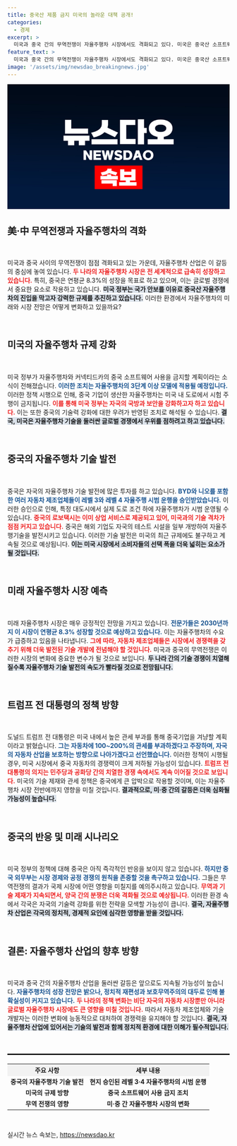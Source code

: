 ```yaml
---
title: 중국산 제품 금지 미국의 놀라운 대책 공개!
categories:
  - 경제
excerpt: >
  미국과 중국 간의 무역전쟁이 자율주행차 시장에서도 격화되고 있다. 미국은 중국산 소프트웨어 사용을 금지하며, 중간에 높은 관세 부과로 대중국 압박을 강화하고 있다. 11월 대선과 맞물려 두 나라의 기술 분쟁이 새로운 국면을 맞이할 예정이다.
feature_text: >
  미국과 중국 간의 무역전쟁이 자율주행차 시장에서도 격화되고 있다. 미국은 중국산 소프트웨어 사용을 금지하며, 중간에 높은 관세 부과로 대중국 압박을 강화하고 있다. 11월 대선과 맞물려 두 나라의 기술 분쟁이 새로운 국면을 맞이할 예정이다.
image: '/assets/img/newsdao_breakingnews.jpg'
---
```


<p><img src="/assets/img/newsdao_breakingnews.jpg" alt="koreaapp 속보" /></p>

<h2 data-ke-size="size26">美·中 무역전쟁과 자율주행차의 격화</h2>

<p data-ke-size="size16">&nbsp;</p>

<p>미국과 중국 사이의 무역전쟁이 점점 격화되고 있는 가운데, 자율주행차 산업은 이 갈등의 중심에 놓여 있습니다. <b><span style="color: #ee2323;">두 나라의 자율주행차 시장은 전 세계적으로 급속히 성장하고 있습니다.</span></b> 특히, 중국은 연평균 8.3%의 성장을 목표로 하고 있으며, 이는 글로벌 경쟁에서 중요한 요소로 작용하고 있습니다. <b><span style="background-color: #21538527;">미국 정부는 국가 안보를 이유로 중국산 자율주행차의 진입을 막고자 강력한 규제를 추진하고 있습니다.</span></b> 이러한 환경에서 자율주행차의 미래와 시장 전망은 어떻게 변화하고 있을까요? </p>

<p data-ke-size="size16">&nbsp;</p>

<h2 data-ke-size="size26">미국의 자율주행차 규제 강화</h2>

<p data-ke-size="size16">&nbsp;</p>

<p>미국 정부가 자율주행차와 커넥티드카의 중국 소프트웨어 사용을 금지할 계획이라는 소식이 전해졌습니다. <b><span style="color: #1a5490;">이러한 조치는 자율주행차의 3단계 이상 모델에 적용될 예정입니다.</span></b> 이러한 정책 시행으로 인해, 중국 기업이 생산한 자율주행차는 미국 내 도로에서 시험 주행이 금지됩니다. <b><span style="color: #ee2323;">이를 통해 미국 정부는 자국의 국방과 보안을 강화하고자 하고 있습니다.</span></b> 이는 또한 중국의 기술력 강화에 대한 우려가 반영된 조치로 해석될 수 있습니다. <b><span style="background-color: #21538527;">결국, 미국은 자율주행차 기술을 둘러싼 글로벌 경쟁에서 우위를 점하려고 하고 있습니다.</span></b></p>

<p data-ke-size="size16">&nbsp;</p>

<h2 data-ke-size="size26">중국의 자율주행차 기술 발전</h2>

<p data-ke-size="size16">&nbsp;</p>

<p>중국은 자국의 자율주행차 기술 발전에 많은 투자를 하고 있습니다. <b><span style="color: #1a5490;">BYD와 니오를 포함한 여러 자동차 제조업체들이 레벨 3와 레벨 4 자율주행 시범 운행을 승인받았습니다.</span></b> 이러한 승인으로 인해, 특정 대도시에서 실제 도로 조건 하에 자율주행차가 시범 운영될 수 있습니다. <b><span style="color: #ee2323;">중국의 로보택시는 이미 상업 서비스로 제공되고 있어, 미국과의 기술 격차가 점점 커지고 있습니다.</span></b> 중국은 해외 기업도 자국의 테스트 시설을 일부 개방하여 자율주행기술을 발전시키고 있습니다. 이러한 기술 발전은 미국의 최근 규제에도 불구하고 계속될 것으로 예상됩니다. <b><span style="background-color: #21538527;">이는 미국 시장에서 소비자들의 선택 폭을 더욱 넓히는 요소가 될 것입니다.</span></b></p>

<p data-ke-size="size16">&nbsp;</p>

<h2 data-ke-size="size26">미래 자율주행차 시장 예측</h2>

<p data-ke-size="size16">&nbsp;</p>

<p>미래 자율주행차 시장은 매우 긍정적인 전망을 가지고 있습니다. <b><span style="color: #1a5490;">전문가들은 2030년까지 이 시장이 연평균 8.3% 성장할 것으로 예상하고 있습니다.</span></b> 이는 자율주행차의 수요가 급증하고 있음을 나타냅니다. <b><span style="color: #ee2323;">그에 따라, 자동차 제조업체들은 시장에서 경쟁력을 갖추기 위해 더욱 발전된 기술 개발에 전념해야 할 것입니다.</span></b> 미국과 중국의 무역전쟁은 이러한 시장의 변화에 중요한 변수가 될 것으로 보입니다. <b><span style="background-color: #21538527;">두 나라 간의 기술 경쟁이 치열해질수록 자율주행차 기술 발전의 속도가 빨라질 것으로 전망됩니다.</span></b></p>

<p data-ke-size="size16">&nbsp;</p>

<h2 data-ke-size="size26">트럼프 전 대통령의 정책 방향</h2>

<p data-ke-size="size16">&nbsp;</p>

<p>도널드 트럼프 전 대통령은 미국 내에서 높은 관세 부과를 통해 중국기업을 겨냥할 계획이라고 밝혔습니다. <b><span style="color: #1a5490;">그는 자동차에 100~200%의 관세를 부과하겠다고 주장하며, 자국의 자동차 산업을 보호하는 방향으로 나아가겠다고 선언했습니다.</span></b> 이러한 정책이 시행될 경우, 미국 시장에서 중국 자동차의 경쟁력이 크게 저하될 가능성이 있습니다. <b><span style="color: #ee2323;">트럼프 전 대통령의 의지는 민주당과 공화당 간의 치열한 경쟁 속에서도 계속 이어질 것으로 보입니다.</span></b> 미국의 기술 제재와 관세 정책은 중국에게 큰 압박으로 작용할 것이며, 이는 자율주행차 시장 전반에까지 영향을 미칠 것입니다. <b><span style="background-color: #21538527;">결과적으로, 미·중 간의 갈등은 더욱 심화될 가능성이 높습니다.</span></b></p>

<p data-ke-size="size16">&nbsp;</p>

<h2 data-ke-size="size26">중국의 반응 및 미래 시나리오</h2>

<p data-ke-size="size16">&nbsp;</p>

<p>미국 정부의 정책에 대해 중국은 아직 즉각적인 반응을 보이지 않고 있습니다. <b><span style="color: #1a5490;">하지만 중국 외무부는 시장 경제와 공정 경쟁의 원칙을 존중할 것을 촉구하고 있습니다.</span></b> 그들은 무역전쟁의 결과가 국제 시장에 어떤 영향을 미칠지를 예의주시하고 있습니다. <b><span style="color: #ee2323;">무역과 기술 제재가 지속되면서, 양국 간의 분쟁은 더욱 격화될 것으로 예상됩니다.</span></b> 이러한 환경 속에서 각국은 자국의 기술력 강화를 위한 전략을 모색할 가능성이 큽니다. <b><span style="background-color: #21538527;">결국, 자율주행차 산업은 각국의 정치적, 경제적 요인에 심각한 영향을 받을 것입니다.</span></b></p>

<p data-ke-size="size16">&nbsp;</p>

<h2 data-ke-size="size26">결론: 자율주행차 산업의 향후 방향</h2>

<p data-ke-size="size16">&nbsp;</p>

<p>미국과 중국 간의 자율주행차 산업을 둘러싼 갈등은 앞으로도 지속될 가능성이 높습니다. <b><span style="color: #1a5490;">자율주행차의 성장 전망은 밝으나, 정치적 재편성과 보호무역주의의 대두로 인해 불확실성이 커지고 있습니다.</span></b> <b><span style="color: #ee2323;">두 나라의 정책 변화는 비단 자국의 자동차 시장뿐만 아니라 글로벌 자율주행차 시장에도 큰 영향을 미칠 것입니다.</span></b> 따라서 자동차 제조업체와 기술 개발자는 이러한 변화에 능동적으로 대처하여 경쟁력을 유지해야 할 것입니다. <b><span style="background-color: #21538527;">결국, 자율주행차 산업에 있어서는 기술의 발전과 함께 정치적 환경에 대한 이해가 필수적입니다.</span></b></p>

<p data-ke-size="size16">&nbsp;</p> 

<hr style="height: 1px; border: 1px solid rgba(0, 0, 0, 0.3); margin: 20px 0;"/>

<table style="width: 100%; border-collapse: collapse;">
  <tr>
    <th style="text-align: center; background-color: #f2f2f2;"><b>주요 사항</b></th>
    <th style="text-align: center; background-color: #f2f2f2;"><b>세부 내용</b></th>
  </tr>
  <tr>
    <td style="text-align: center; height: 17px;"><b>중국의 자율주행차 기술 발전</b></td>
    <td style="text-align: center; height: 17px;"><b>현지 승인된 레벨 3·4 자율주행차의 시범 운행</b></td>
  </tr>
  <tr>
    <td style="text-align: center; height: 17px;"><b>미국의 규제 방향</b></td>
    <td style="text-align: center; height: 17px;"><b>중국 소프트웨어 사용 금지 조치</b></td>
  </tr>
  <tr>
    <td style="text-align: center; height: 17px;"><b>무역 전쟁의 영향</b></td>
    <td style="text-align: center; height: 17px;"><b>미·중 간 자율주행차 시장의 변화</b></td>
  </tr>
</table> 

<p data-ke-size="size16">&nbsp;</p>
실시간 뉴스 속보는, <a href="https://newsdao.kr" rel="dofollow">https://newsdao.kr</a>


